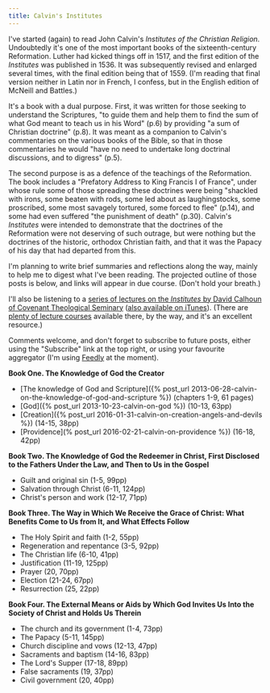 ```yaml
---
title: Calvin's Institutes
---
```

I've started (again) to read John Calvin's _Institutes of the Christian Religion_. Undoubtedly it's one of the most important books of the sixteenth-century Reformation. Luther had kicked things off in 1517, and the first edition of the _Institutes_ was published in 1536. It was subsequently revised and enlarged several times, with the final edition being that of 1559. (I'm reading that final version neither in Latin nor in French, I confess, but in the English edition of McNeill and Battles.)

It's a book with a dual purpose. First, it was written for those seeking to understand the Scriptures, "to guide them and help them to find the sum of what God meant to teach us in his Word" (p.6) by providing "a sum of Christian doctrine" (p.8). It was meant as a companion to Calvin's commentaries on the various books of the Bible, so that in those commentaries he would "have no need to undertake long doctrinal discussions, and to digress" (p.5).

The second purpose is as a defence of the teachings of the Reformation. The book includes a "Prefatory Address to King Francis I of France", under whose rule some of those spreading these doctrines were being "shackled with irons, some beaten with rods, some led about as laughingstocks, some proscribed, some most savagely tortured, some forced to flee" (p.14), and some had even suffered "the punishment of death" (p.30). Calvin's _Institutes_ were intended to demonstrate that the doctrines of the Reformation were not deserving of such outrage, but were nothing but the doctrines of the historic, orthodox Christian faith, and that it was the Papacy of his day that had departed from this.

I'm planning to write brief summaries and reflections along the way, mainly to help me to digest what I've been reading. The projected outline of those posts is below, and links will appear in due course. (Don't hold your breath.)

I'll also be listening to a [series of lectures on the _Institutes_ by David Calhoun of Covenant Theological Seminary](http://www.covenantseminary.edu/resources/courses/calvins-institutes/) ([also available on iTunes](https://itunes.apple.com/us/itunes-u/calvins-institutes-audio-lectures/id418582445)). (There are [plenty of lecture courses](http://www.covenantseminary.edu/resources/) available there, by the way, and it's an excellent resource.)

Comments welcome, and don't forget to subscribe to future posts, either using the "Subscribe" link at the top right, or using your favourite aggregator (I'm using [Feedly](http://www.feedly.com/) at the moment).

**Book One. The Knowledge of God the Creator**

* [The knowledge of God and Scripture]({% post_url 2013-06-28-calvin-on-the-knowledge-of-god-and-scripture %}) (chapters 1-9, 61 pages)
* [God]({% post_url 2013-10-23-calvin-on-god %}) (10-13, 63pp)
* [Creation]({% post_url 2016-01-31-calvin-on-creation-angels-and-devils %}) (14-15, 38pp)
* [Providence](% post_url 2016-02-21-calvin-on-providence %}) (16-18, 42pp)

**Book Two. The Knowledge of God the Redeemer in Christ, First Disclosed to the Fathers Under the Law, and Then to Us in the Gospel**

* Guilt and original sin (1-5, 99pp)
* Salvation through Christ (6-11, 124pp)
* Christ's person and work (12-17, 71pp)

**Book Three. The Way in Which We Receive the Grace of Christ: What Benefits Come to Us from It, and What Effects Follow**

* The Holy Spirit and faith (1-2, 55pp)
* Regeneration and repentance (3-5, 92pp)
* The Christian life (6-10, 41pp)
* Justification (11-19, 125pp)
* Prayer (20, 70pp)
* Election (21-24, 67pp)
* Resurrection (25, 22pp)

**Book Four. The External Means or Aids by Which God Invites Us Into the Society of Christ and Holds Us Therein**

* The church and its government (1-4, 73pp)
* The Papacy (5-11, 145pp)
* Church discipline and vows (12-13, 47pp)
* Sacraments and baptism (14-16, 83pp)
* The Lord's Supper (17-18, 89pp)
* False sacraments (19, 37pp)
* Civil government (20, 40pp)
